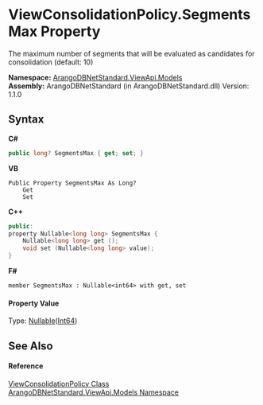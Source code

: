 # ViewConsolidationPolicy.SegmentsMax Property 
 

The maximum number of segments that will be evaluated as candidates for consolidation (default: 10)

**Namespace:**&nbsp;<a href="23bbeb16-c099-4f2c-4dad-2e67e1a19df4">ArangoDBNetStandard.ViewApi.Models</a><br />**Assembly:**&nbsp;ArangoDBNetStandard (in ArangoDBNetStandard.dll) Version: 1.1.0

## Syntax

**C#**<br />
``` C#
public long? SegmentsMax { get; set; }
```

**VB**<br />
``` VB
Public Property SegmentsMax As Long?
	Get
	Set
```

**C++**<br />
``` C++
public:
property Nullable<long long> SegmentsMax {
	Nullable<long long> get ();
	void set (Nullable<long long> value);
}
```

**F#**<br />
``` F#
member SegmentsMax : Nullable<int64> with get, set

```


#### Property Value
Type: <a href="https://docs.microsoft.com/dotnet/api/system.nullable-1" target="_blank" rel="noopener noreferrer">Nullable</a>(<a href="https://docs.microsoft.com/dotnet/api/system.int64" target="_blank" rel="noopener noreferrer">Int64</a>)

## See Also


#### Reference
<a href="a7f55422-d362-7371-9e47-d2786c89b753">ViewConsolidationPolicy Class</a><br /><a href="23bbeb16-c099-4f2c-4dad-2e67e1a19df4">ArangoDBNetStandard.ViewApi.Models Namespace</a><br />